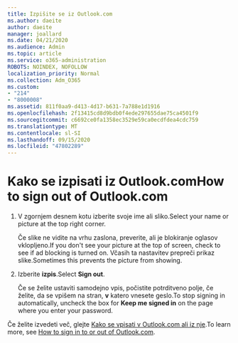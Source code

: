 ```yaml
---
title: Izpišite se iz Outlook.com
ms.author: daeite
author: daeite
manager: joallard
ms.date: 04/21/2020
ms.audience: Admin
ms.topic: article
ms.service: o365-administration
ROBOTS: NOINDEX, NOFOLLOW
localization_priority: Normal
ms.collection: Adm_O365
ms.custom:
- "214"
- "8000008"
ms.assetid: 811f0aa9-d413-4d17-b631-7a788e1d1916
ms.openlocfilehash: 2f13415cd8d9bdb0f4ede297655dae75ca4501f9
ms.sourcegitcommit: c6692ce0fa1358ec3529e59ca0ecdfdea4cdc759
ms.translationtype: MT
ms.contentlocale: sl-SI
ms.lasthandoff: 09/15/2020
ms.locfileid: "47802289"
---
```

# <a name="how-to-sign-out-of-outlookcom"></a><span data-ttu-id="ae258-102">Kako se izpisati iz Outlook.com</span><span class="sxs-lookup"><span data-stu-id="ae258-102">How to sign out of Outlook.com</span></span>

1. <span data-ttu-id="ae258-103">V zgornjem desnem kotu izberite svoje ime ali sliko.</span><span class="sxs-lookup"><span data-stu-id="ae258-103">Select your name or picture at the top right corner.</span></span>

    <span data-ttu-id="ae258-104">Če slike ne vidite na vrhu zaslona, preverite, ali je blokiranje oglasov vklopljeno.</span><span class="sxs-lookup"><span data-stu-id="ae258-104">If you don't see your picture at the top of screen, check to see if ad blocking is turned on.</span></span> <span data-ttu-id="ae258-105">Včasih ta nastavitev prepreči prikaz slike.</span><span class="sxs-lookup"><span data-stu-id="ae258-105">Sometimes this prevents the picture from showing.</span></span>

2. <span data-ttu-id="ae258-106">Izberite **izpis**.</span><span class="sxs-lookup"><span data-stu-id="ae258-106">Select **Sign out**.</span></span>

    <span data-ttu-id="ae258-107">Če se želite ustaviti samodejno vpis, počistite potrditveno polje, če želite, da se vpišem na stran, **v** katero vnesete geslo.</span><span class="sxs-lookup"><span data-stu-id="ae258-107">To stop signing in automatically, uncheck the box for **Keep me signed in** on the page where you enter your password.</span></span>

<span data-ttu-id="ae258-108">Če želite izvedeti več, glejte [Kako se vpisati v Outlook.com ali iz nje](https://support.office.com/article/e08eb8ac-ac27-49f4-a400-a47311e1ee7e?wt.mc_id=Office_Outlook_com_Alchemy).</span><span class="sxs-lookup"><span data-stu-id="ae258-108">To learn more, see [How to sign in to or out of Outlook.com](https://support.office.com/article/e08eb8ac-ac27-49f4-a400-a47311e1ee7e?wt.mc_id=Office_Outlook_com_Alchemy).</span></span>
  